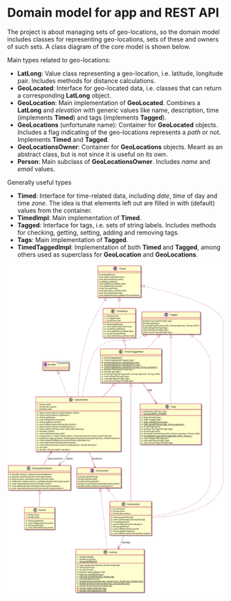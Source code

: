 # Domain model for app and REST API

The project is about managing sets of geo-locations, so the domain model includes classes for representing geo-locations, sets of these and owners of such sets. A class diagram of the core model is shown below.

Main types related to geo-locations:
* **LatLong**: Value class representing a geo-location, i.e. latitude, longitude pair. Includes methods for distance calculations.
* **GeoLocated**: Interface for geo-located data, i.e. classes that can return a corresponding **LatLong** object.
* **GeoLocation**: Main implementation of **GeoLocated**. Combines a **LatLong** and *elevation* with generic values like name, description, time (implements **Timed**) and tags (implements **Tagged**).
* **GeoLocations** (unfortunate name): Container for **GeoLocated** objects. Includes a flag indicating of the geo-locations represents a *path* or not. Implements **Timed** and **Tagged**.  
* **GeoLocationsOwner**: Container for **GeoLocations** objects. Meant as an abstract class, but is not since it is useful on its own. 
* **Person**: Main subclass of **GeoLocationsOwner**. Includes *name* and *email* values.

Generally useful types
* **Timed**: Interface for time-related data, including *date*, *time* of day and time *zone*. The idea is that elements left out are filled in with (default) values from the container.
* **TimedImpl**: Main implementation of **Timed**.
* **Tagged**: Interface for tags, i.e. sets of string labels. Includes methods for checking, getting, setting, adding and removing tags.
* **Tags**: Main implementation of **Tagged**.
* **TimedTaggedImpl**: Implementation of both **Timed** and **Tagged**, among others used as superclass for **GeoLocation** and **GeoLocations**.

<img src="domain-classes.png" alt="Domain classes" style="width: 800px;"/>
